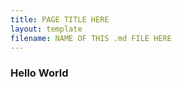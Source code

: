 ```yaml
---
title: PAGE TITLE HERE
layout: template
filename: NAME OF THIS .md FILE HERE
--- 
```


### Hello World
